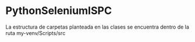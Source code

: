 # PythonSeleniumISPC
La estructura de carpetas planteada en las clases se encuentra dentro de la ruta my-venv/Scripts/src
